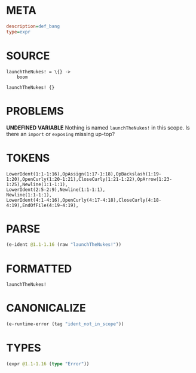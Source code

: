 # META
~~~ini
description=def_bang
type=expr
~~~
# SOURCE
~~~roc
launchTheNukes! = \{} ->
    boom

launchTheNukes! {}
~~~
# PROBLEMS
**UNDEFINED VARIABLE**
Nothing is named `launchTheNukes!` in this scope.
Is there an `import` or `exposing` missing up-top?

# TOKENS
~~~zig
LowerIdent(1:1-1:16),OpAssign(1:17-1:18),OpBackslash(1:19-1:20),OpenCurly(1:20-1:21),CloseCurly(1:21-1:22),OpArrow(1:23-1:25),Newline(1:1-1:1),
LowerIdent(2:5-2:9),Newline(1:1-1:1),
Newline(1:1-1:1),
LowerIdent(4:1-4:16),OpenCurly(4:17-4:18),CloseCurly(4:18-4:19),EndOfFile(4:19-4:19),
~~~
# PARSE
~~~clojure
(e-ident @1.1-1.16 (raw "launchTheNukes!"))
~~~
# FORMATTED
~~~roc
launchTheNukes!
~~~
# CANONICALIZE
~~~clojure
(e-runtime-error (tag "ident_not_in_scope"))
~~~
# TYPES
~~~clojure
(expr @1.1-1.16 (type "Error"))
~~~

